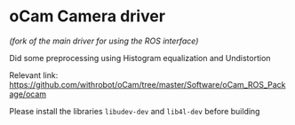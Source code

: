 
# oCam Camera driver
_(fork of the main driver for using the ROS interface)_

Did some preprocessing using Histogram equalization and Undistortion

Relevant link: https://github.com/withrobot/oCam/tree/master/Software/oCam_ROS_Package/ocam

Please install the libraries ```libudev-dev``` and ```lib4l-dev``` before building
